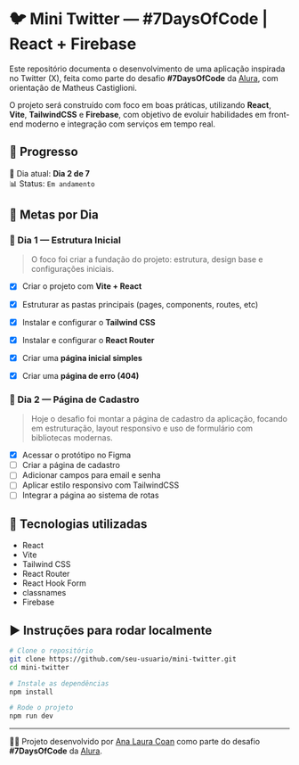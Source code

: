 # 🐦 Mini Twitter — #7DaysOfCode | React + Firebase

Este repositório documenta o desenvolvimento de uma aplicação inspirada no Twitter (X), feita como parte do desafio **#7DaysOfCode** da [Alura](https://www.alura.com.br/), com orientação de Matheus Castiglioni.  

O projeto será construído com foco em boas práticas, utilizando **React**, **Vite**, **TailwindCSS** e **Firebase**, com objetivo de evoluir habilidades em front-end moderno e integração com serviços em tempo real.

## 🚀 Progresso

📆 Dia atual: **Dia 2 de 7**  
📊 Status: `Em andamento`


## 📌 Metas por Dia

### 🧩 Dia 1 — Estrutura Inicial

> O foco foi criar a fundação do projeto: estrutura, design base e configurações iniciais.

- [x] Criar o projeto com **Vite + React**
- [x] Estruturar as pastas principais (pages, components, routes, etc)
- [x] Instalar e configurar o **Tailwind CSS**
- [x] Instalar e configurar o **React Router**
- [x] Criar uma **página inicial simples**
- [x] Criar uma **página de erro (404)**


### 🧱 Dia 2 — Página de Cadastro

> Hoje o desafio foi montar a página de cadastro da aplicação, focando em estruturação, layout responsivo e uso de formulário com bibliotecas modernas.

- [x] Acessar o protótipo no Figma
- [ ] Criar a página de cadastro
- [ ] Adicionar campos para email e senha
- [ ] Aplicar estilo responsivo com TailwindCSS
- [ ] Integrar a página ao sistema de rotas

## 🧰 Tecnologias utilizadas

- React
- Vite
- Tailwind CSS
- React Router
- React Hook Form
- classnames
- Firebase

## ▶️ Instruções para rodar localmente

```bash
# Clone o repositório
git clone https://github.com/seu-usuario/mini-twitter.git
cd mini-twitter

# Instale as dependências
npm install

# Rode o projeto
npm run dev
```
---

👩‍💻 Projeto desenvolvido por [Ana Laura Coan](https://www.linkedin.com/in/analauracoan/) como parte do desafio **#7DaysOfCode** da [Alura](https://www.alura.com.br).

